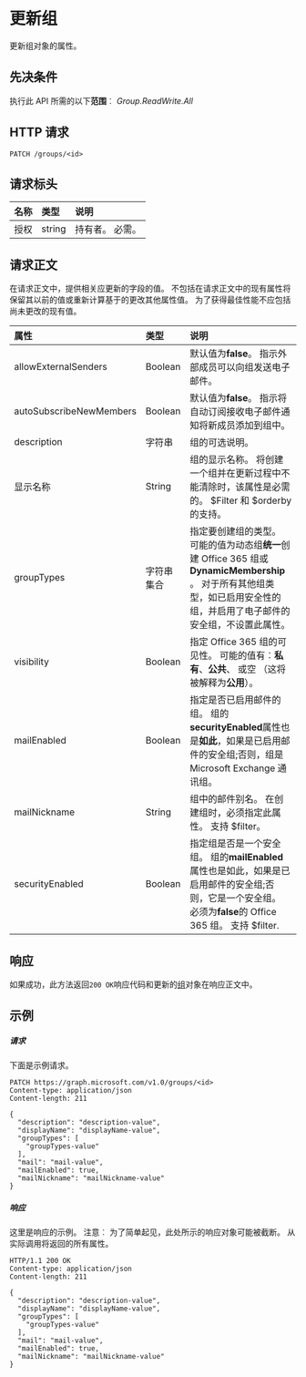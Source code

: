 # <a name="update-group"></a>更新组

更新组对象的属性。
## <a name="prerequisites"></a>先决条件
执行此 API 所需的以下**范围**︰ *Group.ReadWrite.All*

## <a name="http-request"></a>HTTP 请求
<!-- { "blockType": "ignored" } -->
```http
PATCH /groups/<id>
```
## <a name="request-headers"></a>请求标头
| 名称       | 类型 | 说明|
|:-----------|:------|:----------|
| 授权  | string  | 持有者<token>。 必需。 |

## <a name="request-body"></a>请求正文
在请求正文中，提供相关应更新的字段的值。 不包括在请求正文中的现有属性将保留其以前的值或重新计算基于的更改其他属性值。 为了获得最佳性能不应包括尚未更改的现有值。

| 属性     | 类型   |说明|
|:---------------|:--------|:----------|
|allowExternalSenders|Boolean|默认值为**false**。 指示外部成员可以向组发送电子邮件。|
|autoSubscribeNewMembers|Boolean|默认值为**false**。 指示将自动订阅接收电子邮件通知将新成员添加到组中。|
|description|字符串|组的可选说明。 |
|显示名称|String|组的显示名称。 将创建一个组并在更新过程中不能清除时，该属性是必需的。 $Filter 和 $orderby 的支持。|
|groupTypes|字符串集合|指定要创建组的类型。 可能的值为动态组**统一**创建 Office 365 组或**DynamicMembership** 。  对于所有其他组类型，如已启用安全性的组，并启用了电子邮件的安全组，不设置此属性。|
|visibility|Boolean|指定 Office 365 组的可见性。 可能的值有︰**私有**、**公共**、 或空 （这将被解释为**公用**）。|
|mailEnabled|Boolean|指定是否已启用邮件的组。 组的**securityEnabled**属性也是**如此**，如果是已启用邮件的安全组;否则，组是 Microsoft Exchange 通讯组。|
|mailNickname|String|组中的邮件别名。 在创建组时，必须指定此属性。 支持 $filter。|
|securityEnabled|Boolean|指定组是否是一个安全组。 组的**mailEnabled**属性也是如此，如果是已启用邮件的安全组;否则，它是一个安全组。 必须为**false**的 Office 365 组。 支持 $filter.|

## <a name="response"></a>响应
如果成功，此方法返回`200 OK`响应代码和更新的[组](../resources/group.md)对象在响应正文中。
## <a name="example"></a>示例
##### <a name="request"></a>请求
下面是示例请求。
<!-- {
  "blockType": "request",
  "name": "update_group"
}-->
```http
PATCH https://graph.microsoft.com/v1.0/groups/<id>
Content-type: application/json
Content-length: 211

{
  "description": "description-value",
  "displayName": "displayName-value",
  "groupTypes": [
    "groupTypes-value"
  ],
  "mail": "mail-value",
  "mailEnabled": true,
  "mailNickname": "mailNickname-value"
}
```
##### <a name="response"></a>响应
这里是响应的示例。 注意︰ 为了简单起见，此处所示的响应对象可能被截断。 从实际调用将返回的所有属性。
<!-- {
  "blockType": "response",
  "truncated": true,
  "@odata.type": "microsoft.graph.group"
} -->
```http
HTTP/1.1 200 OK
Content-type: application/json
Content-length: 211

{
  "description": "description-value",
  "displayName": "displayName-value",
  "groupTypes": [
    "groupTypes-value"
  ],
  "mail": "mail-value",
  "mailEnabled": true,
  "mailNickname": "mailNickname-value"
}
```

<!-- uuid: 8fcb5dbc-d5aa-4681-8e31-b001d5168d79
2015-10-25 14:57:30 UTC -->
<!-- {
  "type": "#page.annotation",
  "description": "Update group",
  "keywords": "",
  "section": "documentation",
  "tocPath": ""
}-->